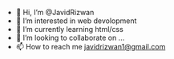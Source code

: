 - 👋 Hi, I’m @JavidRizwan
- 👀 I’m interested in web devolopment
- 🌱 I’m currently learning html/css
- 💞️ I’m looking to collaborate on ...
- 📫 How to reach me javidrizwan1@gmail.com

<!---
JavidRizwan/JavidRizwan is a ✨ special ✨ repository because its `README.md` (this file) appears on your GitHub profile.
You can click the Preview link to take a look at your changes.
--->
